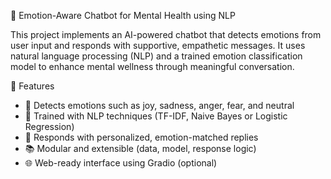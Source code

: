 🧠 Emotion-Aware Chatbot for Mental Health using NLP

This project implements an AI-powered chatbot that detects emotions from user input and responds with supportive, empathetic messages. It uses natural language processing (NLP) and a trained emotion classification model to enhance mental wellness through meaningful conversation.

🚀 Features

- 💬 Detects emotions such as joy, sadness, anger, fear, and neutral
- 🧠 Trained with NLP techniques (TF-IDF, Naive Bayes or Logistic Regression)
- 🤗 Responds with personalized, emotion-matched replies
- 📚 Modular and extensible (data, model, response logic)
- 🌐 Web-ready interface using Gradio (optional)




